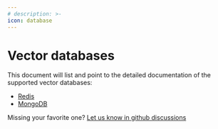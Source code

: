 ```yaml
---
# description: >-
icon: database
---
```


# Vector databases

This document will list and point to the detailed documentation of the supported vector databases:

- [Redis](redis.md)
- [MongoDB](mongodb.md)

Missing your favorite one? [Let us know in github discussions](https://github.com/superlinked/superlinked/discussions/41)